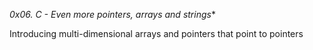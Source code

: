 *0x06. C - Even more pointers, arrays and strings**

Introducing multi-dimensional arrays and pointers that point to pointers
